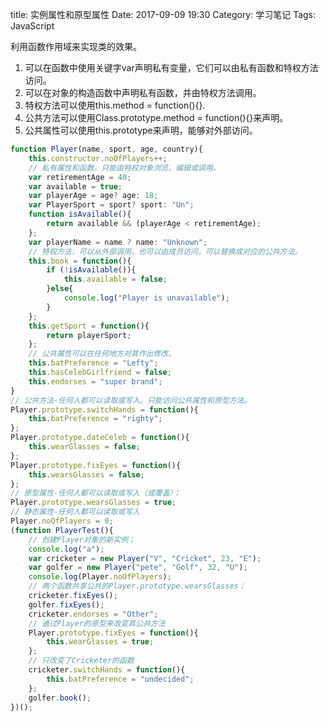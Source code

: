 title: 实例属性和原型属性
Date: 2017-09-09 19:30
Category: 学习笔记 
Tags: JavaScript 

利用函数作用域来实现类的效果。

1. 可以在函数中使用关键字var声明私有变量，它们可以由私有函数和特权方法访问。
2. 可以在对象的构造函数中声明私有函数，并由特权方法调用。
3. 特权方法可以使用this.method = function(){}.
4. 公共方法可以使用Class.prototype.method = function(){}来声明。
5. 公共属性可以使用this.prototype来声明，能够对外部访问。

```javascript
function Player(name, sport, age, country){
	this.constructor.noOfPlayers++;
	// 私有属性和函数，只能由特权对象浏览，编辑或调用。
	var retirementAge = 40;
	var available = true;
	var playerAge = age? age: 18;
	var PlayerSport = sport? sport: "Un";
	function isAvailable(){
		return available && (playerAge < retirementAge);
	};
	var playerName = name ? name: "Unknown";
	// 特权方法，可以从外部调用，也可以由成员访问，可以替换成对应的公共方法。
	this.book = function(){
		if (!isAvailable()){
			this.available = false;
		}else{
			console.log("Player is unavailable");
		}
	};
	this.getSport = function(){
		return playerSport;
	};
	// 公共属性可以在任何地方对其作出修改。
	this.batPreference = "Lefty";
	this.hasCelebGirlfriend = false;
	this.endorses = "super brand";
}
// 公共方法-任何人都可以读取或写入。只能访问公共属性和原型方法。
Player.prototype.switchHands = function(){
	this.batPreference = "righty";
};
Player.prototype.dateCeleb = function(){
	this.wearGlasses = false;
};
Player.prototype.fixEyes = function(){
	this.wearsGlasses = false;
};
// 原型属性-任何人都可以读取或写入（或覆盖）；
Player.prototype.wearsGlasses = true;
// 静态属性-任何人都可以读取或写入
Player.noOfPlayers = 0;
(function PlayerTest(){
	// 创建Player对象的新实例；
	console.log("a");
	var cricketer = new Player("V", "Cricket", 23, "E");
	var golfer = new Player("pete", "Golf", 32, "U");
	console.log(Player.noOfPlayers);
	// 两个函数共享公共的Player.prototype.wearsGlasses；
	cricketer.fixEyes();
	golfer.fixEyes();
	cricketer.endorses = "Other";
	// 通过Player的原型来改变其公共方法
	Player.prototype.fixEyes = function(){
		this.wearGlasses = true;
	};
	// 只改变了Cricketer的函数
	cricketer.switchHands = function(){
		this.batPreference = "undecided";
	};
	golfer.book();
})();
```


